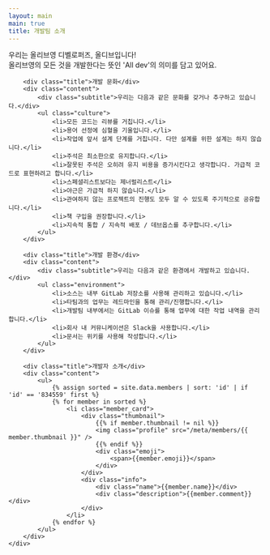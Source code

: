 ```yaml
---
layout: main
main: true
title: 개발팀 소개
---
```


<div class="loading-animation">
    <div class="about">
        우리는 올리브영 디벨로퍼즈, 올디브입니다!<br/>
        올리브영의 모든 것을 개발한다는 뜻인 'All dev'의 의미를 담고 있어요.<br/>

        <div class="title">개발 문화</div>
        <div class="content">
            <div class="subtitle">우리는 다음과 같은 문화를 갖거나 추구하고 있습니다.</div>
            <ul class="culture">
                <li>모든 코드는 리뷰를 거칩니다.</li>
                <li>용어 선정에 심혈을 기울입니다.</li>
                <li>작업에 앞서 설계 단계를 거칩니다. 다만 설계를 위한 설계는 하지 않습니다.</li>
                <li>주석은 최소한으로 유지합니다.</li>
                <li>잘못된 주석은 오히려 유지 비용을 증가시킨다고 생각합니다. 가급적 코드로 표현하려고 합니다.</li>
                <li>스페셜리스트보다는 제너럴리스트</li>
                <li>야근은 가급적 하지 않습니다.</li>
                <li>관여하지 않는 프로젝트의 진행도 모두 알 수 있도록 주기적으로 공유합니다.</li>
                <li>책 구입을 권장합니다.</li>
                <li>지속적 통합 / 지속적 배포 / 데브옵스를 추구합니다.</li>
            </ul>
        </div>
    
        <div class="title">개발 환경</div>
        <div class="content">
            <div class="subtitle">우리는 다음과 같은 환경에서 개발하고 있습니다.</div>
            <ul class="environment">
                <li>소스는 내부 GitLab 저장소를 사용해 관리하고 있습니다.</li>
                <li>타팀과의 업무는 레드마인을 통해 관리/진행합니다.</li>
                <li>개발팀 내부에서는 GitLab 이슈를 통해 업무에 대한 작업 내역을 관리합니다.</li>
                <li>회사 내 커뮤니케이션은 Slack을 사용합니다.</li>
                <li>문서는 위키를 사용해 작성합니다.</li>
            </ul>
        </div>

        <div class="title">개발자 소개</div>
        <div class="content">
            <ul>
                {% assign sorted = site.data.members | sort: 'id' | if 'id' == '834559' first %}
                {% for member in sorted %}
                    <li class="member_card">
                        <div class="thumbnail">
                            {{% if member.thumbnail != nil %}}
                            <img class="profile" src="/meta/members/{{ member.thumbnail }}" />
                            {{% endif %}}
                            <div class="emoji">
                                <span>{{member.emoji}}</span>
                            </div>
                        </div>
                        <div class="info">
                            <div class="name">{{member.name}}</div>
                            <div class="description">{{member.comment}}</div>
                        </div>
                    </li>
                {% endfor %}
            </ul>
        </div>
    </div>
</div>